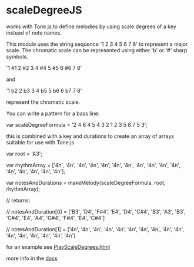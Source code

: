 # scaleDegreeJS
works with Tone.js to define melodies by using scale degrees of a key instead of note names.

This module uses the string sequence '1 2 3 4 5 6 7 8' to represent a major scale.  The chromatic scale 
can be represented using either 'b' or '#' sharp symbols.  

'1 #1 2 #2 3 4 #4 5 #5 6 #6 7 8'

and

'1 b2 2 b3 3 4 b5 5 b6 6 b7 7 8' 

represent the chromatic scale.

You can write a pattern for a bass line:

var scaleDegreeFormula = '2 4 6 4 5 4 3 2 1 2 3 5 8 7 5 3';

this is combined with a key and durations to create an array of arrays suitable for use with Tone.js

var root = 'A3';

var rhythmArray = ['4n', '4n', '4n', '4n', '4n', '4n', '4n', '4n', '4n', '4n', '4n', '4n', '4n', '4n', '4n', '4n'];

var notesAndDurations =  makeMelody(scaleDegreeFormula, root, rhythmArray);

// returns:

// notesAndDuration[0] = ['B3', 'D4', 'F#4', 'E4', 'D4', 'C#4', 'B3', 'A3', 'B3', 'C#4', 'E4', 'A4', 'G#4', 'F#4', 'E4', 'C#4']

// notesAndDuration[1] = ['4n', '4n', '4n', '4n', '4n', '4n', '4n', '4n', '4n', '4n', '4n', '4n', '4n', '4n', '4n', '4n']

for an example see [PlayScaleDegrees.html](https://www.guitarland.com/MusicTheoryWithToneJS/PlayScaleDegrees.html)

more info in the [docs](https://mikesult.github.io/scaleDegreeJS/docs/index.html)
